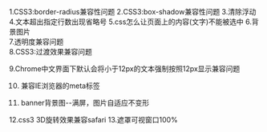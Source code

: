 1.CSS3:border-radius兼容性问题
	<style>
		.jborder{
			-moz-border-radius:50px; /* Gecko browsers */
			-webkit-border-radius: 50px;   /* Webkit browsers */
			border-radius: 50px;/* W3C syntax */
			/*ie6-8*/
			position:relative; /*父级元素有定位属性的不用加*/
			z-index:2;
			behavior: url(js/ie-css3.htc); /*相对于html文件的路径*/
		}
	</style>
2.CSS3:box-shadow兼容性问题
	<style>
		.jborder{
			-webkit-box-shadow:0px 0px 15px #ddd;
			-moz-box-shadow:0px 0px 15px #ddd;
			box-shadow:0px 0px 15px #ddd;
		}
	</style>
3.清除浮动
	<style>
		.clearfix:after{
			content:'';
			display:block;
			height:0;
			overflow:hidden;
			clear:both;
		}
		.clearfix{zoom:1;}
	</style>
4.文本超出指定行数出现省略号
	<style>
		.text-overflow{
			text-overflow:ellipsis;
			overflow:hidden;
			display: -webkit-box;
			display:-webkit-line-clamp:2;	
			-webkit-box-orient: vertical;	
		}
	</style>
5.css怎么让页面上的内容(文字)不能被选中
	<style>
		body{
		    -webkit-user-select:none;
		    -moz-user-select:none;
		    -ms-user-select:none;
		    user-select:none;
		}
	</style>
6.背景图片
	<style>
		.Jyzt-con .Jyzt-weixin a{
			background:url(../images/J-weixin.png) no-repeat center center;
			margin:8px 0 0 15px;
		}
	</style>	
7.透明度兼容问题
	<style>
		.Jyzt-con .Jyzt-weixin{
			filter:alpha(opacity=80);  
			opacity:0.8;
		}	
	</style>	
8.CSS3:过渡效果兼容问题
	<style>
		.Jyz-ng-p2img{
			transition:all 1s ease 0s;
			-webkit-transition:all 2s ease 0s;
			-o-transition:all 1s ease 0s;
			-moz-transition:all 1s ease 0s;
		}
	</style>

9.Chrome中文界面下默认会将小于12px的文本强制按照12px显示兼容问题
	<style>
		-webkit-text-size-adjust:none;
    </style>	

10. 兼容IE浏览器的meta标签
    <meta http-equiv="X-UA-Compatible" content="IE=edge" />

11. banner背景图--满屏，图片自适应不变形
	<style>
		.aaa{
			background: url(../images/banner.png) no-repeat center center;
			background-size: cover;
		}	
	</style> 

12.css3 3D旋转效果兼容safari
	<style>
		.imgbox{
			width: 56px;
			height: 52px;
			margin: 32px auto;
			transition: transform 900ms 100ms;
			-webkit-transition: transform 900ms 100ms;
		}
		.dongxiaotu:hover .imgbox{
			transform: rotateY(360deg);
			-webkit-transform: rotateY(360deg);
		}
	</style>
	<style>
		.tupian{
			width: 242px;
			height: 362px;
			float: right;
			margin-top: 60px;
			transition: margin-top 200ms 200ms;
			-webkit-transition: margin-top 200ms 200ms;
			font-size: 0;
			line-height: 0;
		}
		.tupian:hover{
			margin-top: 55px;
			box-shadow: 0 0 8px 3px #9c9c9c; 
		}
	</style>
13.遮罩可视窗口100%
	<style>
		.aa{
			width: 100%;
			height: 100%;
			position: fixed;
			left: 0;top: 0;
			background: rgba(0,0,0,.5);
		}
	</style>	